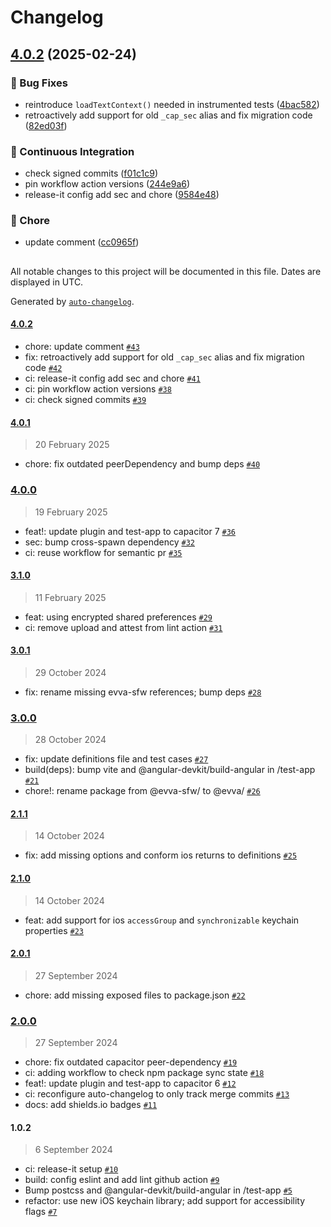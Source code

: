 # Changelog

## [4.0.2](https://github.com/evva-sfw/capacitor-secure-storage-plugin/compare/4.0.1...4.0.2) (2025-02-24)

### 🐛 Bug Fixes

* reintroduce `loadTextContext()` needed in instrumented tests ([4bac582](https://github.com/evva-sfw/capacitor-secure-storage-plugin/commit/4bac5827cf9191d8478193b37281af70c15ab409))
* retroactively add support for old `_cap_sec` alias and fix migration code ([82ed03f](https://github.com/evva-sfw/capacitor-secure-storage-plugin/commit/82ed03f8a0a116157ad0982d99748295c0bf34b7))

### 🚀 Continuous Integration

* check signed commits ([f01c1c9](https://github.com/evva-sfw/capacitor-secure-storage-plugin/commit/f01c1c9ec74058a271092420e0dc61032087578f))
* pin workflow action versions ([244e9a6](https://github.com/evva-sfw/capacitor-secure-storage-plugin/commit/244e9a609708d7b688bd9e89c75e33f405babb9b))
* release-it config add sec and chore ([9584e48](https://github.com/evva-sfw/capacitor-secure-storage-plugin/commit/9584e482c10269c2fba3d64e6191c8b367897762))

### 🧹 Chore

* update comment ([cc0965f](https://github.com/evva-sfw/capacitor-secure-storage-plugin/commit/cc0965fdeed9d63dde65fcbebff8e2e7cb76be0d))

##

All notable changes to this project will be documented in this file. Dates are displayed in UTC.

Generated by [`auto-changelog`](https://github.com/CookPete/auto-changelog).

#### [4.0.2](https://github.com/evva-sfw/capacitor-secure-storage-plugin/compare/4.0.1...4.0.2)

- chore: update comment [`#43`](https://github.com/evva-sfw/capacitor-secure-storage-plugin/pull/43)
- fix: retroactively add support for old `_cap_sec` alias and fix migration code [`#42`](https://github.com/evva-sfw/capacitor-secure-storage-plugin/pull/42)
- ci: release-it config add sec and chore [`#41`](https://github.com/evva-sfw/capacitor-secure-storage-plugin/pull/41)
- ci: pin workflow action versions [`#38`](https://github.com/evva-sfw/capacitor-secure-storage-plugin/pull/38)
- ci: check signed commits [`#39`](https://github.com/evva-sfw/capacitor-secure-storage-plugin/pull/39)

#### [4.0.1](https://github.com/evva-sfw/capacitor-secure-storage-plugin/compare/4.0.0...4.0.1)

> 20 February 2025

- chore: fix outdated peerDependency and bump deps [`#40`](https://github.com/evva-sfw/capacitor-secure-storage-plugin/pull/40)

### [4.0.0](https://github.com/evva-sfw/capacitor-secure-storage-plugin/compare/3.1.0...4.0.0)

> 19 February 2025

- feat!: update plugin and test-app to capacitor 7 [`#36`](https://github.com/evva-sfw/capacitor-secure-storage-plugin/pull/36)
- sec: bump cross-spawn dependency [`#32`](https://github.com/evva-sfw/capacitor-secure-storage-plugin/pull/32)
- ci: reuse workflow for semantic pr [`#35`](https://github.com/evva-sfw/capacitor-secure-storage-plugin/pull/35)

#### [3.1.0](https://github.com/evva-sfw/capacitor-secure-storage-plugin/compare/3.0.1...3.1.0)

> 11 February 2025

- feat: using encrypted shared preferences [`#29`](https://github.com/evva-sfw/capacitor-secure-storage-plugin/pull/29)
- ci: remove upload and attest from lint action [`#31`](https://github.com/evva-sfw/capacitor-secure-storage-plugin/pull/31)

#### [3.0.1](https://github.com/evva-sfw/capacitor-secure-storage-plugin/compare/3.0.0...3.0.1)

> 29 October 2024

- fix: rename missing evva-sfw references; bump deps [`#28`](https://github.com/evva-sfw/capacitor-secure-storage-plugin/pull/28)

### [3.0.0](https://github.com/evva-sfw/capacitor-secure-storage-plugin/compare/2.1.1...3.0.0)

> 28 October 2024

- fix: update definitions file and test cases [`#27`](https://github.com/evva-sfw/capacitor-secure-storage-plugin/pull/27)
- build(deps): bump vite and @angular-devkit/build-angular in /test-app [`#21`](https://github.com/evva-sfw/capacitor-secure-storage-plugin/pull/21)
- chore!: rename package from @evva-sfw/ to @evva/ [`#26`](https://github.com/evva-sfw/capacitor-secure-storage-plugin/pull/26)

#### [2.1.1](https://github.com/evva-sfw/capacitor-secure-storage-plugin/compare/2.1.0...2.1.1)

> 14 October 2024

- fix: add missing options and conform ios returns to definitions [`#25`](https://github.com/evva-sfw/capacitor-secure-storage-plugin/pull/25)

#### [2.1.0](https://github.com/evva-sfw/capacitor-secure-storage-plugin/compare/2.0.1...2.1.0)

> 14 October 2024

- feat: add support for ios `accessGroup` and `synchronizable` keychain properties [`#23`](https://github.com/evva-sfw/capacitor-secure-storage-plugin/pull/23)

#### [2.0.1](https://github.com/evva-sfw/capacitor-secure-storage-plugin/compare/2.0.0...2.0.1)

> 27 September 2024

- chore: add missing exposed files to package.json [`#22`](https://github.com/evva-sfw/capacitor-secure-storage-plugin/pull/22)

### [2.0.0](https://github.com/evva-sfw/capacitor-secure-storage-plugin/compare/1.0.2...2.0.0)

> 27 September 2024

- chore: fix outdated capacitor peer-dependency [`#19`](https://github.com/evva-sfw/capacitor-secure-storage-plugin/pull/19)
- ci: adding workflow to check npm package sync state [`#18`](https://github.com/evva-sfw/capacitor-secure-storage-plugin/pull/18)
- feat!: update plugin and test-app to capacitor 6 [`#12`](https://github.com/evva-sfw/capacitor-secure-storage-plugin/pull/12)
- ci: reconfigure auto-changelog to only track merge commits [`#13`](https://github.com/evva-sfw/capacitor-secure-storage-plugin/pull/13)
- docs: add shields.io badges [`#11`](https://github.com/evva-sfw/capacitor-secure-storage-plugin/pull/11)

#### 1.0.2

> 6 September 2024

- ci: release-it setup [`#10`](https://github.com/evva-sfw/capacitor-secure-storage-plugin/pull/10)
- build: config eslint and add lint github action [`#9`](https://github.com/evva-sfw/capacitor-secure-storage-plugin/pull/9)
- Bump postcss and @angular-devkit/build-angular in /test-app [`#5`](https://github.com/evva-sfw/capacitor-secure-storage-plugin/pull/5)
- refactor: use new iOS keychain library; add support for accessibility flags [`#7`](https://github.com/evva-sfw/capacitor-secure-storage-plugin/pull/7)
